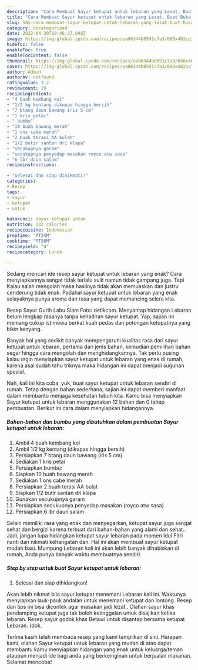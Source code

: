 ```yaml
---
description: "Cara Membuat Sayur ketupat untuk lebaran yang Lezat, Buat Buka Puasa}"
title: "Cara Membuat Sayur ketupat untuk lebaran yang Lezat, Buat Buka Puasa}"
slug: 505-cara-membuat-sayur-ketupat-untuk-lebaran-yang-lezat-buat-buka-puasa
category: Uncategorized
date: 2022-04-30T18:46:37.948Z
image: https://img-global.cpcdn.com/recipes/ea06344b0591c7a3/680x482cq70/sayur-ketupat-untuk-lebaran-foto-resep-utama.jpg
hideToc: false
enableToc: true
enableTocContent: false
thumbnail: https://img-global.cpcdn.com/recipes/ea06344b0591c7a3/680x482cq70/sayur-ketupat-untuk-lebaran-foto-resep-utama.jpg
cover: https://img-global.cpcdn.com/recipes/ea06344b0591c7a3/680x482cq70/sayur-ketupat-untuk-lebaran-foto-resep-utama.jpg
author: Admin
authorAv: notfound
ratingvalue: 3.2
reviewcount: 19
recipeingredient:
- "4 buah kembang kol"
- "1/2 kg kentang dikupas hingga bersih"
- "7 btang daun bawang iris 5 cm"
- "1 kris petai"
- " bumbu"
- "10 buah bawang merah"
- "1 ons cabe merah"
- "2 buah terasi AA bulat"
- "1/2 butir santan dri klapa"
- "secukupnya garam"
- "secukupnya penyedap masakan royco atw sasa"
- "6 lbr daun salam"
recipeinstructions:

- "Selesai dan siap dinikmati!"
categories:
- Resep
tags:
- sayur
- ketupat
- untuk

katakunci: sayur ketupat untuk 
nutrition: 132 calories
recipecuisine: Indonesian
preptime: "PT24M"
cooktime: "PT50M"
recipeyield: "4"
recipecategory: Lunch

---
```



Sedang mencari ide resep sayur ketupat untuk lebaran yang enak? Cara menyiapkannya sangat tidak terlalu sulit namun tidak gampang juga. Tapi Kalau salah mengolah maka hasilnya tidak akan memuaskan dan justru cenderung tidak enak. Padahal sayur ketupat untuk lebaran yang enak selayaknya punya aroma dan rasa yang dapat memancing selera kita.


Resep Sayur Gurih Labu Siam Foto: detikcom. Menyantap hidangan Lebaran belum lengkap rasanya tanpa kehadiran sayur ketupat. Yap, sajian ini memang cukup istimewa berkat kuah pedas dan potongan ketupatnya yang bikin kenyang.

Banyak hal yang sedikit banyak mempengaruhi kualitas rasa dari sayur ketupat untuk lebaran, pertama dari jenis bahan, kemudian pemilihan bahan segar hingga cara mengolah dan menghidangkannya. Tak perlu pusing kalau ingin menyiapkan sayur ketupat untuk lebaran yang enak di rumah, karena asal sudah tahu triknya maka hidangan ini dapat menjadi suguhan spesial.


Nah, kali ini kita coba, yuk, buat sayur ketupat untuk lebaran sendiri di rumah. Tetap dengan bahan sederhana, sajian ini dapat memberi manfaat dalam membantu menjaga kesehatan tubuh kita. Kamu bisa menyiapkan Sayur ketupat untuk lebaran menggunakan 12 bahan dan 0 tahap pembuatan. Berikut ini cara dalam menyiapkan hidangannya.

<!--inarticleads1-->

##### Bahan-bahan dan bumbu yang dibutuhkan dalam pembuatan Sayur ketupat untuk lebaran:

1. Ambil 4 buah kembang kol
1. Ambil 1/2 kg kentang (dikupas hingga bersih)
1. Persiapkan 7 btang daun bawang (iris 5 cm)
1. Sediakan 1 kris petai
1. Persiapkan  bumbu:
1. Siapkan 10 buah bawang merah
1. Sediakan 1 ons cabe merah
1. Persiapkan 2 buah terasi AA bulat
1. Siapkan 1/2 butir santan dri klapa
1. Gunakan secukupnya garam
1. Persiapkan secukupnya penyedap masakan (royco atw sasa)
1. Persiapkan 6 lbr daun salam


Selain memiliki rasa yang enak dan menyegarkan, ketupat sayur juga sangat sehat dan bergizi karena terbuat dari bahan-bahan yang alami dan sehat.. Jadi, jangan lupa hidangkan ketupat sayur lebaran pada momen Idul Fitri nanti dan nikmati kehangatan dan. Hal ini akan membuat sayur ketupat mudah basi. Mumpung Lebaran kali ini akan lebih banyak dihabiskan di rumah, Anda punya banyak waktu membuatnya sendiri. 

<!--inarticleads2-->

##### Step by step untuk buat Sayur ketupat untuk lebaran:


1. Selesai dan siap dihidangkan!

Akan lebih nikmat bila sayur ketupat menemani Lebaran kali ini. Waktunya menyiapkan lauk-pauk andalan untuk menemani ketupat dan lontong. Resep dan tips ini bisa dicontek agar masakan jadi lezat.. Olahan sayur khas pendamping ketupat juga tak boleh ketinggalan untuk disajikan ketika lebaran. Resep sayur godok khas Betawi untuk disantap bersama ketupat Lebaran. (dok. 

Terima kasih telah membaca resep yang kami tampilkan di sini. Harapan kami, olahan Sayur ketupat untuk lebaran yang mudah di atas dapat membantu kamu menyiapkan hidangan yang enak untuk keluarga/teman ataupun menjadi ide bagi anda yang berkeinginan untuk berjualan makanan. Selamat mencoba!
